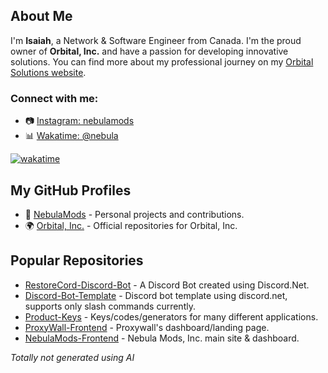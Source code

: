 ## About Me

I'm **Isaiah**, a Network & Software Engineer from Canada. I'm the proud owner of **Orbital, Inc.** and have a passion for developing innovative solutions. You can find more about my professional journey on my [Orbital Solutions website](https://orbitalsolutions.ca).

### Connect with me:
- 📷 [Instagram: nebulamods](https://www.instagram.com/nebulamods)
- 📊 [Wakatime: @nebula](https://wakatime.com/@nebula)

[![wakatime](https://wakatime.com/badge/user/a52b878a-4250-4b8a-a900-f388c38dbc82.svg)](https://wakatime.com/@a52b878a-4250-4b8a-a900-f388c38dbc82)

## My GitHub Profiles
- 🌌 [NebulaMods](https://github.com/NebulaMods) - Personal projects and contributions.
- 🌍 [Orbital, Inc.](https://github.com/Orbital-Inc) - Official repositories for Orbital, Inc.

## Popular Repositories
- [RestoreCord-Discord-Bot](https://github.com/NebulaMods/RestoreCord-Discord-Bot) - A Discord Bot created using Discord.Net.
- [Discord-Bot-Template](https://github.com/NebulaMods/Discord-Bot-Template) - Discord bot template using discord.net, supports only slash commands currently.
- [Product-Keys](https://github.com/NebulaMods/Product-Keys) - Keys/codes/generators for many different applications.
- [ProxyWall-Frontend](https://github.com/Orbital-Inc/ProxyWall-Frontend) - Proxywall's dashboard/landing page.
- [NebulaMods-Frontend](https://github.com/Orbital-Inc/NebulaMods-Frontend) - Nebula Mods, Inc. main site & dashboard.

_Totally not generated using AI_
